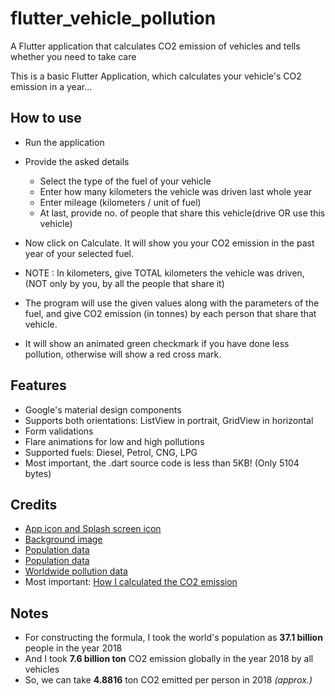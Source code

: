 # flutter_vehicle_pollution

A Flutter application that calculates CO2 emission of vehicles and tells whether you need to take care

This is a basic Flutter Application, which calculates your vehicle's CO2 emission in a year...

## How to use

- Run the application
- Provide the asked details
  - Select the type of the fuel of your vehicle
  - Enter how many kilometers the vehicle was driven last whole year
  - Enter mileage (kilometers / unit of fuel)
  - At last, provide no. of people that share this vehicle(drive OR use this vehicle)
- Now click on Calculate. It will show you your CO2 emission in the past year of your selected fuel.

- NOTE : In kilometers, give TOTAL kilometers the vehicle was driven, (NOT only by you, by all the people that share it)

- The program will use the given values along with the parameters of the fuel, and give CO2 emission (in tonnes) by each person that share that vehicle.

- It will show an animated green checkmark if you have done less pollution, otherwise will show a red cross mark.

## Features

- Google's material design components
- Supports both orientations: ListView in portrait, GridView in horizontal
- Form validations
- Flare animations for low and high pollutions
- Supported fuels: Diesel, Petrol, CNG, LPG
- Most important, the .dart source code is less than 5KB! (Only 5104 bytes)

##
## Credits

- [App icon and Splash screen icon](https://www.flaticon.com/free-icon/co2_1280979#term=car%20co2&page=1&position=20)
- [Background image](https://smedia2.intoday.in/btmt/images/stories/pollution_660_072418053541.jpg)
- [Population data](http://www.worldometers.info/world-population/)
- [Population data](https://www.prb.org/2018-world-population-data-sheet-with-focus-on-changing-age-structures/)
- [Worldwide pollution data](https://www.scientificamerican.com/article/co2-emissions-reached-an-all-time-high-in-2018/)
- Most important: [How I calculated the CO2 emission](http://ecoscore.be/en/info/ecoscore/co2)

## Notes

- For constructing the formula, I took the world's population as **37.1 billion** people in the year 2018
- And I took **7.6 billion ton** CO2 emission globally in the year 2018 by all vehicles
- So, we can take **4.8816** ton CO2 emitted per person in 2018 *(approx.)*



